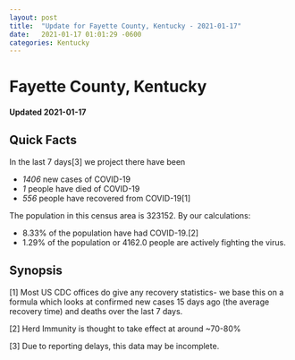 ```yaml
---
layout: post
title:  "Update for Fayette County, Kentucky - 2021-01-17"
date:   2021-01-17 01:01:29 -0600
categories: Kentucky
---
```


# Fayette County, Kentucky
#### Updated 2021-01-17

## Quick Facts

In the last 7 days[3] we project there have been
- *1406* new cases of COVID-19
- *1* people have died of COVID-19
- *556* people have recovered from COVID-19[1]

The population in this census area is 323152. By our calculations:
- 8.33% of the population have had COVID-19.[2]
- 1.29% of the population or 4162.0 people are actively fighting the virus.

## Synopsis




[1] Most US CDC offices do give any recovery statistics- we base this on a formula which looks at confirmed new cases
15 days ago (the average recovery time) and deaths over the last 7 days.

[2] Herd Immunity is thought to take effect at around ~70-80%

[3] Due to reporting delays, this data may be incomplete.
 
    